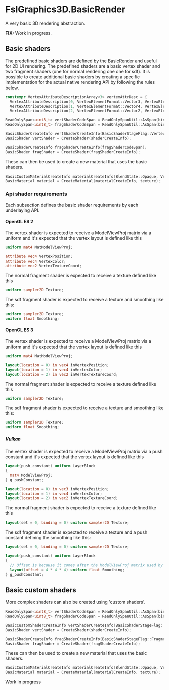 # FslGraphics3D.BasicRender

A very basic 3D rendering abstraction.

**FIX:** Work in progress.

## Basic shaders

The predefined basic shaders are defined by the BasicRender and useful for 2D UI rendering. The predefined shaders are  a basic vertex shader and two fragment shaders (one for normal rendering one one for sdf).  It is possible to create additional basic shaders by creating a specific implementation for the actual native rendering API by following the rules below.

```c++
constexpr VertexAttributeDescriptionArray<3> vertexAttrDesc = {
  VertexAttributeDescription(0, VertexElementFormat::Vector3, VertexElementUsage::Position, 0),
  VertexAttributeDescription(1, VertexElementFormat::Vector4, VertexElementUsage::Color, 0),
  VertexAttributeDescription(2, VertexElementFormat::Vector2, VertexElementUsage::TextureCoordinate, 0)};

ReadOnlySpan<uint8_t> vertShaderCodeSpan = ReadOnlySpanUtil::AsSpan(binaryVertShaderCode);
ReadOnlySpan<uint8_t> fragShaderCodeSpan = ReadOnlySpanUtil::AsSpan(binaryFragShaderCode);

BasicShaderCreateInfo vertShaderCreateInfo(BasicShaderStageFlag::Vertex, vertShaderCodeSpan, vertexAttrDesc.AsReadOnlySpan());
BasicShader vertShader = CreateShader(shaderCreateInfo);

BasicShaderCreateInfo fragShaderCreateInfo(fragShaderCodeSpan);
BasicShader fragShader = CreateShader(fragShaderCreateInfo);
```

These can then be used to create a new material that uses the basic shaders.

```c++
BasicCustomMaterialCreateInfo materialCreateInfo(BlendState::Opaque, VertexPositionColorTexture::AsVertexDeclarationSpan(), verteShader, fragShader);
BasicMaterial material = CreateMaterial(materialCreateInfo, texture);
```

### Api shader requirements

Each subsection defines the basic shader requirements by each underlaying API.

#### OpenGL ES 2

The vertex shader is expected to receive a ModelViewProj matrix via a uniform and it's expected that the vertex layout is defined like this

```glsl
uniform mat4 MatModelViewProj;

attribute vec4 VertexPosition;
attribute vec4 VertexColor;
attribute vec2 VertexTextureCoord;
```

The normal fragment shader is expected to receive a texture defined like this

```glsl
uniform sampler2D Texture;
```

The sdf fragment shader is expected to receive a texture and smoothing like this:

```glsl
uniform sampler2D Texture;
uniform float Smoothing;
```

#### OpenGL ES 3

The vertex shader is expected to receive a ModelViewProj matrix via a uniform and it's expected that the vertex layout is defined like this

```glsl
uniform mat4 MatModelViewProj;

layout(location = 0) in vec4 inVertexPosition;
layout(location = 1) in vec4 inVertexColor;
layout(location = 2) in vec2 inVertexTextureCoord;
```

The normal fragment shader is expected to receive a texture defined like this

```glsl
uniform sampler2D Texture;
```

The sdf fragment shader is expected to receive a texture and smoothing like this:

```glsl
uniform sampler2D Texture;
uniform float Smoothing;
```

##### Vulkan

The vertex shader is expected to receive a ModelViewProj matrix via a push constant and it's expected that the vertex layout is defined like this

```glsl
layout(push_constant) uniform LayerBlock
{
  mat4 ModelViewProj;
} g_pushConstant;

layout(location = 0) in vec3 inVertexPosition;
layout(location = 1) in vec4 inVertexColor;
layout(location = 2) in vec2 inVertexTextureCoord;
```

The normal fragment shader is expected to receive a texture defined like this

```glsl
layout(set = 0, binding = 0) uniform sampler2D Texture;
```

The sdf fragment shader is expected to receive a texture and a push constant defining the smoothing like this:

```glsl
layout(set = 0, binding = 0) uniform sampler2D Texture;

layout(push_constant) uniform LayerBlock
{
  // Offset is because it comes after the ModelViewProj matrix used by the vertex shader
  layout(offset = 4 * 4 * 4) uniform float Smoothing;
} g_pushConstant;

```

## Basic custom shaders

More complex shaders can also be created using 'custom shaders'.


```c++
ReadOnlySpan<uint8_t> vertShaderCodeSpan = ReadOnlySpanUtil::AsSpan(binaryVertShaderCode);
ReadOnlySpan<uint8_t> fragShaderCodeSpan = ReadOnlySpanUtil::AsSpan(binaryFragShaderCode);

BasicCustomShaderCreateInfo vertShaderCreateInfo(BasicShaderStageFlag::Vertex, vertShaderCodeSpan);
BasicShader vertShader = CreateShader(shaderCreateInfo);

BasicShaderCreateInfo fragShaderCreateInfo(BasicShaderStageFlag::Fragment, fragShaderCodeSpan);
BasicShader fragShader = CreateShader(fragShaderCreateInfo);
```

These can then be used to create a new material that uses the basic shaders.

```c++
BasicCustomMaterialCreateInfo materialCreateInfo(BlendState::Opaque, VertexPositionColorTexture::AsVertexDeclarationSpan(), verteShader, fragShader);
BasicMaterial material = CreateMaterial(materialCreateInfo, texture);
```


Work in progress

